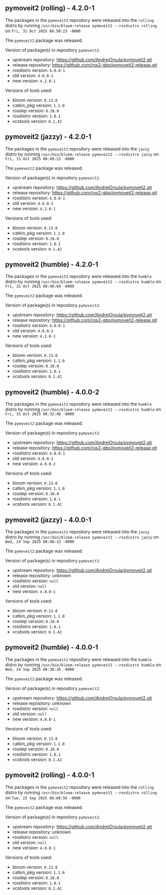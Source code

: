 ## pymoveit2 (rolling) - 4.2.0-1

The packages in the `pymoveit2` repository were released into the `rolling` distro by running `/usr/bin/bloom-release pymoveit2 --rosdistro rolling` on `Fri, 31 Oct 2025 08:50:23 -0000`

The `pymoveit2` package was released.

Version of package(s) in repository `pymoveit2`:

- upstream repository: https://github.com/AndrejOrsula/pymoveit2.git
- release repository: https://github.com/ros2-gbp/pymoveit2-release.git
- rosdistro version: `4.0.0-1`
- old version: `4.0.0-1`
- new version: `4.2.0-1`

Versions of tools used:

- bloom version: `0.13.0`
- catkin_pkg version: `1.1.0`
- rosdep version: `0.26.0`
- rosdistro version: `1.0.1`
- vcstools version: `0.1.42`


## pymoveit2 (jazzy) - 4.2.0-1

The packages in the `pymoveit2` repository were released into the `jazzy` distro by running `/usr/bin/bloom-release pymoveit2 --rosdistro jazzy` on `Fri, 31 Oct 2025 08:49:22 -0000`

The `pymoveit2` package was released.

Version of package(s) in repository `pymoveit2`:

- upstream repository: https://github.com/AndrejOrsula/pymoveit2.git
- release repository: https://github.com/ros2-gbp/pymoveit2-release.git
- rosdistro version: `4.0.0-1`
- old version: `4.0.0-1`
- new version: `4.2.0-1`

Versions of tools used:

- bloom version: `0.13.0`
- catkin_pkg version: `1.1.0`
- rosdep version: `0.26.0`
- rosdistro version: `1.0.1`
- vcstools version: `0.1.42`


## pymoveit2 (humble) - 4.2.0-1

The packages in the `pymoveit2` repository were released into the `humble` distro by running `/usr/bin/bloom-release pymoveit2 --rosdistro humble` on `Fri, 31 Oct 2025 08:48:04 -0000`

The `pymoveit2` package was released.

Version of package(s) in repository `pymoveit2`:

- upstream repository: https://github.com/AndrejOrsula/pymoveit2.git
- release repository: https://github.com/ros2-gbp/pymoveit2-release.git
- rosdistro version: `4.0.0-1`
- old version: `4.0.0-2`
- new version: `4.2.0-1`

Versions of tools used:

- bloom version: `0.13.0`
- catkin_pkg version: `1.1.0`
- rosdep version: `0.26.0`
- rosdistro version: `1.0.1`
- vcstools version: `0.1.42`


## pymoveit2 (humble) - 4.0.0-2

The packages in the `pymoveit2` repository were released into the `humble` distro by running `/usr/bin/bloom-release pymoveit2 --rosdistro humble` on `Fri, 31 Oct 2025 08:32:48 -0000`

The `pymoveit2` package was released.

Version of package(s) in repository `pymoveit2`:

- upstream repository: https://github.com/AndrejOrsula/pymoveit2.git
- release repository: https://github.com/ros2-gbp/pymoveit2-release.git
- rosdistro version: `4.0.0-1`
- old version: `4.0.0-1`
- new version: `4.0.0-2`

Versions of tools used:

- bloom version: `0.13.0`
- catkin_pkg version: `1.1.0`
- rosdep version: `0.26.0`
- rosdistro version: `1.0.1`
- vcstools version: `0.1.42`


## pymoveit2 (jazzy) - 4.0.0-1

The packages in the `pymoveit2` repository were released into the `jazzy` distro by running `/usr/bin/bloom-release pymoveit2 --rosdistro jazzy` on `Wed, 24 Sep 2025 08:40:13 -0000`

The `pymoveit2` package was released.

Version of package(s) in repository `pymoveit2`:

- upstream repository: https://github.com/AndrejOrsula/pymoveit2.git
- release repository: unknown
- rosdistro version: `null`
- old version: `null`
- new version: `4.0.0-1`

Versions of tools used:

- bloom version: `0.13.0`
- catkin_pkg version: `1.1.0`
- rosdep version: `0.26.0`
- rosdistro version: `1.0.1`
- vcstools version: `0.1.42`


## pymoveit2 (humble) - 4.0.0-1

The packages in the `pymoveit2` repository were released into the `humble` distro by running `/usr/bin/bloom-release pymoveit2 --rosdistro humble` on `Wed, 24 Sep 2025 08:38:16 -0000`

The `pymoveit2` package was released.

Version of package(s) in repository `pymoveit2`:

- upstream repository: https://github.com/AndrejOrsula/pymoveit2.git
- release repository: unknown
- rosdistro version: `null`
- old version: `null`
- new version: `4.0.0-1`

Versions of tools used:

- bloom version: `0.13.0`
- catkin_pkg version: `1.1.0`
- rosdep version: `0.26.0`
- rosdistro version: `1.0.1`
- vcstools version: `0.1.42`


## pymoveit2 (rolling) - 4.0.0-1

The packages in the `pymoveit2` repository were released into the `rolling` distro by running `/usr/bin/bloom-release pymoveit2 --rosdistro rolling` on `Tue, 23 Sep 2025 08:08:56 -0000`

The `pymoveit2` package was released.

Version of package(s) in repository `pymoveit2`:

- upstream repository: https://github.com/AndrejOrsula/pymoveit2.git
- release repository: unknown
- rosdistro version: `null`
- old version: `null`
- new version: `4.0.0-1`

Versions of tools used:

- bloom version: `0.13.0`
- catkin_pkg version: `1.1.0`
- rosdep version: `0.26.0`
- rosdistro version: `1.0.1`
- vcstools version: `0.1.42`


